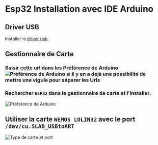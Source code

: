# Esp32 Installation avec IDE Arduino
## Driver USB
Installer le [driver usb](ESP32%20OLED%20DRIVER.dmg).
## Gestionnaire de Carte
### Saisir [cette url](https://raw.githubusercontent.com/espressif/arduino-esp32/gh-pages/package_esp32_dev_index.json) dans les Préférence de Arduino ![Préférence de Arduino](Screen%20Préférence%20Arduino.png) si il y en a déjà une possibilité de mettre une vigule pour séparer les Urls
### Rechercher `ESP32` dans le gestionnaire de carte et l'installer.
![Préférence de Arduino](Gestionnaire%20de%20carte.png)
## Utiliser la carte `WEMOS LOLIN32` avec le port `/dev/cu.SLAB_USBtoART`
![Type de carte et port](Screen%20Carte%20et%20Port.png)
